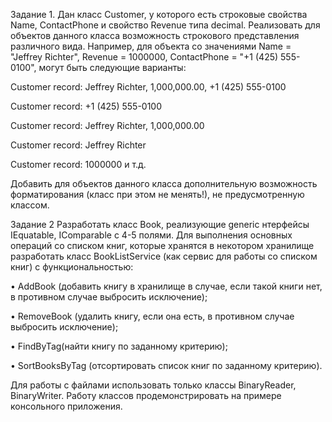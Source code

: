 Задание 1.
Дан класс Customer, у которого есть строковые свойства Name, ContactPhone и свойство Revenue типа decimal. Реализовать для объектов данного класса возможность строкового представления различного вида. Например, для объекта со значениями Name = "Jeffrey Richter", Revenue = 1000000, ContactPhone = "+1 (425) 555-0100", могут быть следующие варианты: 

Customer record: Jeffrey Richter,  1,000,000.00, +1 (425) 555-0100

Customer record: +1 (425) 555-0100

Customer record: Jeffrey Richter, 1,000,000.00

Customer record: Jeffrey Richter

Customer record: 1000000 и т.д.

Добавить для объектов данного класса дополнительную возможность форматирования (класс при этом не менять!), не предусмотренную классом. 

 
Задание 2
Разработать класс Book, реализующие generic нтерфейсы IEquatable, IComparable с 4-5 полями. Для выполнения основных операций со списком книг, которые хранятся в некотором хранилище разработать класс BookListService (как сервис для работы со списком книг) с функциональностью:

•	AddBook (добавить книгу в хранилище в случае, если такой книги нет, в противном случае выбросить исключение);

•	RemoveBook (удалить книгу, если она есть, в противном случае выбросить исключение);

•	FindByTag(найти книгу по заданному критерию);

•	SortBooksByTag (отсортировать список книг по заданному критерию).

Для работы с файлами использовать только классы BinaryReader, BinaryWriter. Работу классов продемонстрировать на примере консольного приложения.
